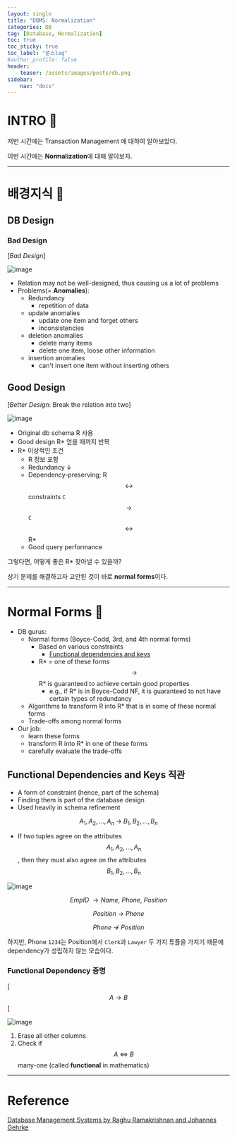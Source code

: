 ```yaml
---
layout: single
title: "DBMS: Normalization"
categories: DB
tag: [Database, Normalization]
toc: true
toc_sticky: true
toc_label: "쭌스log"
#author_profile: false
header:
    teaser: /assets/images/posts/db.png
sidebar:
    nav: "docs"
---
```


# INTRO 🙌
저번 시간에는 Transaction Management 에 대하여 알아보았다.

이번 시간에는 **Normalization**에 대해 알아보자.

****
# 배경지식 🍔
## DB Design 
### Bad Design
[*Bad Design*]

![image](https://user-images.githubusercontent.com/39285147/207590632-2bdbe8c0-5410-43c0-a22b-d044e0d7e6dc.png)

- Relation may not be well-designed, thus causing us a lot of problems
- Problems(= **Anomalies**):
    - Redundancy              
        - repetition of data      
    - update anomalies
        - update one item and forget others 
        - inconsistencies
    - deletion anomalies    
        - delete many items 
        - delete one item, loose other information
    - insertion anomalies  
        - can't insert one item without inserting others

## Good Design
[*Better Design*: Break the relation into two]

![image](https://user-images.githubusercontent.com/39285147/207591071-9bde3a40-bf3a-461a-a245-aeeaee60755f.png)

- Original db schema R 사용
- Good design R* 얻을 때까지 반복
- R* 이상적인 조건
    - R 정보 포함
    - Redundancy ↓
    - Dependency-preserving; R $$\leftrightarrow$$ constraints `C` $$\rightarrow$$ `C` $$\leftrightarrow$$ R*
    - Good query performance

그렇다면, 어떻게 좋은 R* 찾아낼 수 있을까?

상기 문제를 해결하고자 고안된 것이 바로 **normal forms**이다.

****
# Normal Forms 🍚
- DB gurus:
    - Normal forms (Boyce-Codd, 3rd, and 4th normal forms)
        - Based on various constraints
            - [Functional dependencies and keys](#functional-dependencies-and-keys)
        - R* = one of these forms $$\rightarrow$$ R* is guaranteed to achieve certain good properties
            - e.g., if R* is in Boyce-Codd NF, it is guaranteed to not have certain types of redundancy
    - Algorithms to transform R into R* that is in some of these normal forms
    - Trade-offs among normal forms
- Our job:
    - learn these forms
    - transform R into R* in one of these forms
    - carefully evaluate the trade-offs

## Functional Dependencies and Keys 직관
- A form of constraint (hence, part of the schema)
- Finding them is part of the database design
- Used heavily in schema refinement

$$A_1,A_2,...,A_n\ \rightarrow\ B_1,B_2,...,B_n$$

- If two tuples agree on the attributes $$A_1,A_2,...,A_n$$, then they must also agree on the attributes $$B_1,B_2,...,B_n$$

![image](https://user-images.githubusercontent.com/39285147/207596349-34ea8092-560a-49d7-978f-2010905431e6.png)

$$EmpID\ \rightarrow Name,\ Phone,\ Position$$

$$Position\ \rightarrow\ Phone$$

$$Phone\ \nrightarrow\ Position$$

하지만, Phone `1234`는 Position에서 `Clerk`과 `Lawyer` 두 가지 튜플을 가지기 때문에  dependency가 성립하지 않는 모습이다.

### Functional Dependency 증명
[$$A \rightarrow B$$]

![image](https://user-images.githubusercontent.com/39285147/207597120-d5b18850-9c58-4fa1-9139-37c2055384a8.png)

1. Erase all other columns
2. Check if $$A\ \Leftrightarrow \ B$$ many-one (called **functional** in mathematics)



****
# Reference 
[Database Management Systems by Raghu Ramakrishnan and Johannes Gehrke](https://pages.cs.wisc.edu/~dbbook/)